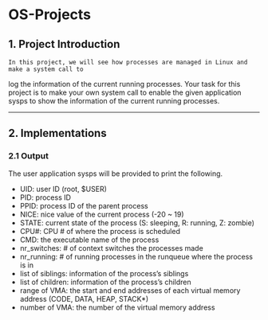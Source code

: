 # OS-Projects

## 1. Project Introduction

    In this project, we will see how processes are managed in Linux and make a system call to 
log the information of the current running processes. Your task for this project is to make your 
own system call to enable the given application sysps to show the information of  the current 
running processes. 

----

## 2. Implementations
### 2.1 Output
The user application sysps will be provided to print the following.
- UID: user ID (root, $USER)
- PID: process ID
- PPID: process ID of the parent process
- NICE: nice value of the current process (-20 ~ 19)
- STATE: current state of the process (S: sleeping, R: running, Z: zombie)
- CPU#: CPU # of where the process is scheduled
- CMD: the executable name of the process
- nr_switches: # of context switches the processes made
- nr_running: # of running processes in the runqueue where the process is in
- list of siblings: information of the process’s siblings
- list of children: information of the process’s children
- range of VMA: the start and end addresses of each virtual memory address (CODE, DATA,
HEAP, STACK*)
- number of VMA: the number of the virtual memory address



